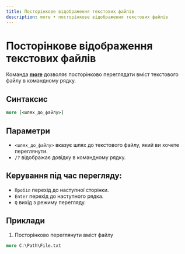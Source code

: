 ```yaml
---
title: Посторінкове відображення текстових файлів
description: more • посторінкове відображення текстових файлів
---
```


# Посторінкове відображення текстових файлів

Команда **[more](https://docs.microsoft.com/en-us/windows-server/administration/windows-commands/more 'Microsoft Dosc')** дозволяє посторінково переглядати вміст текстового файлу в командному рядку.

## Синтаксис

```cmd
more [<шлях_до_файлу>]
```

## Параметри

- `<шлях_до_файлу>` вказує шлях до текстового файлу, який ви хочете переглянути.
- `/?` відображає довідку в командному рядку.

## Керування під час перегляду:

- `Пробіл` перехід до наступної сторінки.
- `Enter` перехід до наступного рядка.
- `Q` вихід з режиму перегляду.

## Приклади

1. Посторінково переглянути вміст файлу

```cmd
more C:\Path\File.txt
```
